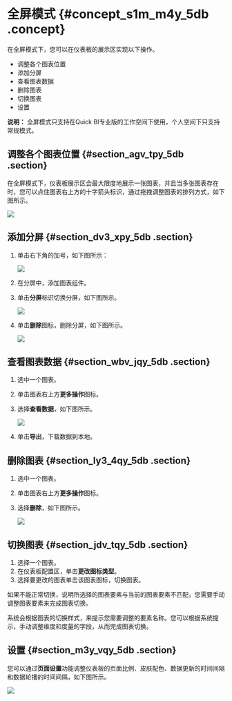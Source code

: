 # 全屏模式 {#concept_s1m_m4y_5db .concept}

在全屏模式下，您可以在仪表板的展示区实现以下操作。

-   调整各个图表位置
-   添加分屏
-   查看图表数据
-   删除图表
-   切换图表
-   设置

**说明：** 全屏模式只支持在Quick BI专业版的工作空间下使用，个人空间下只支持常规模式。

## 调整各个图表位置 {#section_agv_tpy_5db .section}

在全屏模式下，仪表板展示区会最大限度地展示一张图表，并且当多张图表存在时，您可以点住图表右上方的十字箭头标识，通过拖拽调整图表的排列方式，如下图所示。

![](http://static-aliyun-doc.oss-cn-hangzhou.aliyuncs.com/assets/img/9120/15535830581524_zh-CN.png)

## 添加分屏 {#section_dv3_xpy_5db .section}

1.  单击右下角的加号，如下图所示：

    ![](http://static-aliyun-doc.oss-cn-hangzhou.aliyuncs.com/assets/img/9120/155358305933263_zh-CN.png)

2.  在分屏中，添加图表组件。
3.  单击**分屏**标识切换分屏，如下图所示。

    ![](http://static-aliyun-doc.oss-cn-hangzhou.aliyuncs.com/assets/img/9120/155358305933264_zh-CN.png)

4.  单击**删除**图标，删除分屏，如下图所示。

    ![](http://static-aliyun-doc.oss-cn-hangzhou.aliyuncs.com/assets/img/9120/15535830591530_zh-CN.png)


## 查看图表数据 {#section_wbv_jqy_5db .section}

1.  选中一个图表。
2.  单击图表右上方**更多操作**图标。
3.  选择**查看数据**，如下图所示。

    ![](http://static-aliyun-doc.oss-cn-hangzhou.aliyuncs.com/assets/img/9120/155358305933786_zh-CN.png)

4.  单击**导出**，下载数据到本地。

## 删除图表 {#section_ly3_4qy_5db .section}

1.  选中一个图表。
2.  单击图表右上方**更多操作**图标。
3.  选择**删除**，如下图所示。

    ![](http://static-aliyun-doc.oss-cn-hangzhou.aliyuncs.com/assets/img/9120/155358305933790_zh-CN.png)


## 切换图表 {#section_jdv_tqy_5db .section}

1.  选择一个图表。
2.  在仪表板配置区，单击**更改图标类型**。
3.  选择要更改的图表单击该图表图标，切换图表。

如果不能正常切换，说明所选择的图表要素与当前的图表要素不匹配，您需要手动调整图表要素来完成图表切换。

系统会根据图表的切换样式，来提示您需要调整的要素名称。您可以根据系统提示，手动调整维度和度量的字段，从而完成图表切换。

## 设置 {#section_m3y_vqy_5db .section}

您可以通过**页面设置**功能调整仪表板的页面比例、皮肤配色、数据更新的时间间隔和数据轮播的时间间隔，如下图所示。

![](http://static-aliyun-doc.oss-cn-hangzhou.aliyuncs.com/assets/img/9120/15535830591533_zh-CN.png)

